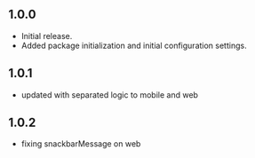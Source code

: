 ## 1.0.0

* Initial release.
* Added package initialization and initial configuration settings.

## 1.0.1

* updated with separated logic to mobile and web

## 1.0.2

* fixing snackbarMessage on web